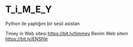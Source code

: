 # T_i_M_E_Y
Python ile yaptığım bir sesli asistan


Timey in Web sitesi https://bit.ly/timmey
Benim Web sitem https://bit.ly/ENSfile
